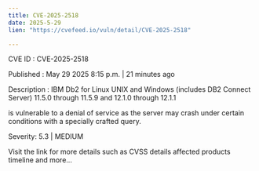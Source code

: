 ```yaml
---
title: CVE-2025-2518
date: 2025-5-29
lien: "https://cvefeed.io/vuln/detail/CVE-2025-2518"

---
```


CVE ID : CVE-2025-2518

Published :  May 29
2025
8:15 p.m. | 21 minutes ago

Description : IBM Db2 for Linux
UNIX and Windows (includes DB2 Connect Server) 11.5.0 through 11.5.9 and 12.1.0 through 12.1.1 

is vulnerable to a denial of service as the server may crash under certain conditions with a specially crafted query.

Severity: 5.3 | MEDIUM

Visit the link for more details
such as CVSS details
affected products
timeline
and more...
